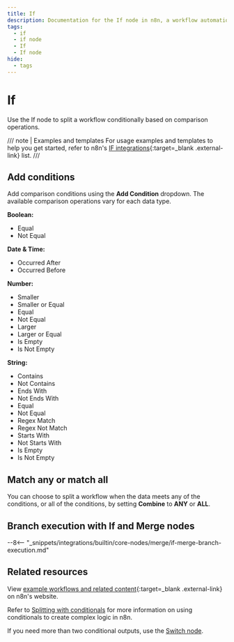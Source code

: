 ```yaml
---
title: If
description: Documentation for the If node in n8n, a workflow automation platform. Includes guidance on usage, and links to examples.
tags:
  - if
  - if node
  - If
  - If node
hide:
  - tags
---
```


# If

Use the If node to split a workflow conditionally based on comparison operations.

/// note | Examples and templates
For usage examples and templates to help you get started, refer to n8n's [IF integrations](https://n8n.io/integrations/if/){:target=_blank .external-link} list.
///
## Add conditions

Add comparison conditions using the **Add Condition** dropdown. The available comparison operations vary for each data type.

**Boolean:**

- Equal
- Not Equal

**Date & Time:**

- Occurred After
- Occurred Before


**Number:**

- Smaller
- Smaller or Equal
- Equal
- Not Equal
- Larger
- Larger or Equal
- Is Empty
- Is Not Empty


**String:**

- Contains
- Not Contains
- Ends With
- Not Ends With
- Equal
- Not Equal
- Regex Match
- Regex Not Match
- Starts With
- Not Starts With
- Is Empty
- Is Not Empty

## Match any or match all

You can choose to split a workflow when the data meets any of the conditions, or all of the conditions, by setting **Combine** to **ANY** or **ALL**.


## Branch execution with If and Merge nodes

--8<-- "_snippets/integrations/builtin/core-nodes/merge/if-merge-branch-execution.md"

## Related resources

View [example workflows and related content](https://n8n.io/integrations/if/){:target=_blank .external-link} on n8n's website.

Refer to [Splitting with conditionals](/flow-logic/splitting/) for more information on using conditionals to create complex logic in n8n.

If you need more than two conditional outputs, use the [Switch node](/integrations/builtin/core-nodes/n8n-nodes-base.switch/).



